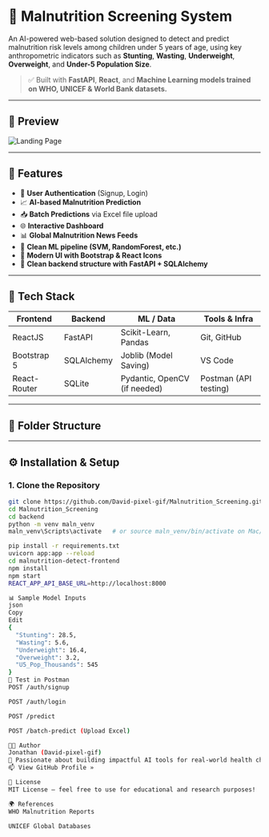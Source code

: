 # 🧠 Malnutrition Screening System

An AI-powered web-based solution designed to detect and predict malnutrition risk levels among children under 5 years of age, using key anthropometric indicators such as **Stunting**, **Wasting**, **Underweight**, **Overweight**, and **Under-5 Population Size**.

> ✅ Built with **FastAPI**, **React**, and **Machine Learning models trained on WHO, UNICEF & World Bank datasets.**

---

## 📸 Preview

![Landing Page](./malnutrition-detect-frontend/public/assets/hero-malnutrition.jpg)

---

## 🚀 Features

- 🔐 **User Authentication** (Signup, Login)
- 📈 **AI-based Malnutrition Prediction**
- 📥 **Batch Predictions** via Excel file upload
- 🌐 **Interactive Dashboard**
- 📊 **Global Malnutrition News Feeds**
- 🧪 **Clean ML pipeline (SVM, RandomForest, etc.)**
- 🎨 **Modern UI with Bootstrap & React Icons**
- 📁 **Clean backend structure with FastAPI + SQLAlchemy**

---

## 🧮 Tech Stack

| Frontend         | Backend        | ML / Data             | Tools & Infra            |
|------------------|----------------|------------------------|---------------------------|
| ReactJS          | FastAPI        | Scikit-Learn, Pandas   | Git, GitHub               |
| Bootstrap 5      | SQLAlchemy     | Joblib (Model Saving)  | VS Code                   |
| React-Router     | SQLite         | Pydantic, OpenCV (if needed) | Postman (API testing)   |

---

## 📂 Folder Structure


---

## ⚙️ Installation & Setup

### 1. Clone the Repository

```bash
git clone https://github.com/David-pixel-gif/Malnutrition_Screening.git
cd Malnutrition_Screening
cd backend
python -m venv maln_venv
maln_venv\Scripts\activate   # or source maln_venv/bin/activate on Mac/Linux

pip install -r requirements.txt
uvicorn app:app --reload
cd malnutrition-detect-frontend
npm install
npm start
REACT_APP_API_BASE_URL=http://localhost:8000

📊 Sample Model Inputs
json
Copy
Edit
{
  "Stunting": 28.5,
  "Wasting": 5.6,
  "Underweight": 16.4,
  "Overweight": 3.2,
  "U5_Pop_Thousands": 545
}
🧪 Test in Postman
POST /auth/signup

POST /auth/login

POST /predict

POST /batch-predict (Upload Excel)

👨‍💻 Author
Jonathan (David-pixel-gif)
📍 Passionate about building impactful AI tools for real-world health challenges.
📫 View GitHub Profile »

📄 License
MIT License — feel free to use for educational and research purposes!

🌍 References
WHO Malnutrition Reports

UNICEF Global Databases
